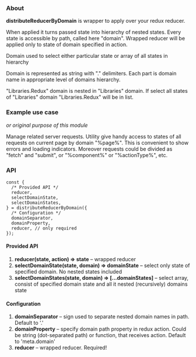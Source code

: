 ### About

**distributeReducerByDomain** is wrapper to apply over your redux reducer.

When applied it turns passed state into hierarchy of nested states. Every state is accessible by path, called here "domain". Wrapped reducer will be applied only to state of domain specified in action.

Domain used to select either particular state or array of all states in hierarchy

Domain is represented as string with "." delimiters.
Each part is domain name in appropriate level of domains hierarchy.

"Libraries.Redux" domain is nested in "Libraries" domain. If select all states of "Libraries" domain "Libraries.Redux" will be in list.

### Example use case

_or original purpose of this module_

Manage related server requests. Utility give handy access to states of all requests on current page by domain "%page%". This is convenient to show errors and loading indicators. Moreover requests could be divided as "fetch" and "submit", or "%component%" or "%actionType%", etc.

### API

```ecmascript 6
const {
  /* Provided API */
  reducer,
  selectDomainState,
  selectDomainStates,
} = distributeReducerByDomain({
  /* Configuration */
  domainSeparator,
  domainProperty,
  reducer, // only required
});
```

#### Provided API

1.  **reducer(state, action) => state** – wrapped reducer
1.  **selectDomainState(state, domain) => domainState** – select only state of specified domain. No nested states included
1.  **selectDomainStates(state, domain) => [...domainStates]** – select array, consist of specified domain state and all it nested (recursively) domains state

#### Configuration

1.  **domainSeparator** – sign used to separate nested domain names in path. Default to '.'
1.  **domainProperty** – specify domain path property in redux action. Could be string (dot-separated path) or function, that receives action. Default to 'meta.domain'
1.  **reducer** – wrapped reducer. Required!
